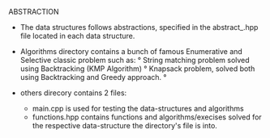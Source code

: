 ABSTRACTION
- The data structures follows abstractions, specified in the abstract_<name>.hpp file located in each data structure.

- Algorithms directory contains a bunch of famous Enumerative and Selective classic problem such as:
	° String matching problem solved using Backtracking (KMP Algorithm)
	° Knapsack problem, solved both using Backtracking and Greedy approach.
	° 

- others direcory contains 2 files:
   - main.cpp is used for testing the data-structures and algorithms
   - functions.hpp contains functions and algorithms/execises solved for the respective data-structure the directory's file is into.

